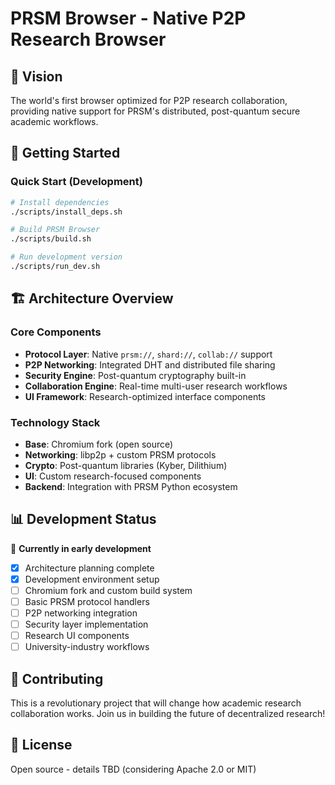 # PRSM Browser - Native P2P Research Browser

## 🎯 Vision

The world's first browser optimized for P2P research collaboration, providing native support for PRSM's distributed, post-quantum secure academic workflows.

## 🚀 Getting Started

### Quick Start (Development)
```bash
# Install dependencies
./scripts/install_deps.sh

# Build PRSM Browser
./scripts/build.sh

# Run development version
./scripts/run_dev.sh
```

## 🏗️ Architecture Overview

### Core Components
- **Protocol Layer**: Native `prsm://`, `shard://`, `collab://` support
- **P2P Networking**: Integrated DHT and distributed file sharing
- **Security Engine**: Post-quantum cryptography built-in
- **Collaboration Engine**: Real-time multi-user research workflows
- **UI Framework**: Research-optimized interface components

### Technology Stack
- **Base**: Chromium fork (open source)
- **Networking**: libp2p + custom PRSM protocols
- **Crypto**: Post-quantum libraries (Kyber, Dilithium)
- **UI**: Custom research-focused components
- **Backend**: Integration with PRSM Python ecosystem

## 📊 Development Status

🚧 **Currently in early development**

- [x] Architecture planning complete
- [x] Development environment setup
- [ ] Chromium fork and custom build system
- [ ] Basic PRSM protocol handlers
- [ ] P2P networking integration
- [ ] Security layer implementation
- [ ] Research UI components
- [ ] University-industry workflows

## 🤝 Contributing

This is a revolutionary project that will change how academic research collaboration works. Join us in building the future of decentralized research!

## 📄 License

Open source - details TBD (considering Apache 2.0 or MIT)